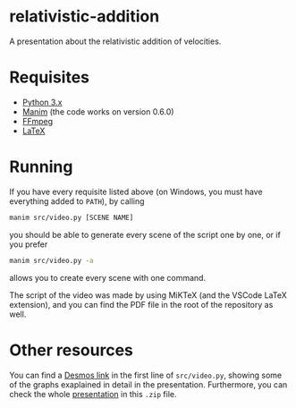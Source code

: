 # relativistic-addition
A presentation about the relativistic addition of velocities.

# Requisites
- [Python 3.x](https://www.python.org/downloads/)
- [Manim](https://github.com/3b1b/manim) (the code works on version 0.6.0)
- [FFmpeg](https://github.com/BtbN/FFmpeg-Builds/releases)
- [LaTeX](https://www.latex-project.org/get/) 

# Running
If you have every requisite listed above (on Windows, you must have everything added to `PATH`), by calling

```sh
manim src/video.py [SCENE NAME]
```

you should be able to generate every scene of the script one by one, or if you prefer

```sh
manim src/video.py -a
```

allows you to create every scene with one command.

The script of the video was made by using MiKTeX (and the VSCode LaTeX extension), and you can find the PDF file in the root of the repository as well.

# Other resources
You can find a [Desmos link](https://www.desmos.com/calculator/fa2rrfpa6x) in the first line of `src/video.py`, showing some of the graphs exaplained in detail in the presentation. Furthermore, you can check the whole [presentation](https://drive.google.com/file/d/11DevQtEEt29_GwlbLjNF7ROIAOxwsKuw/view?usp=sharing) in this `.zip` file.
